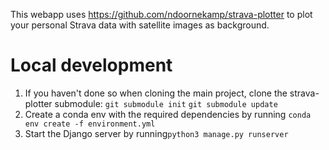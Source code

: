 This webapp uses https://github.com/ndoornekamp/strava-plotter to plot your personal Strava data with satellite images as background. 

# Local development
1. If you haven't done so when cloning the main project, clone the strava-plotter submodule:
    `git submodule init`
    `git submodule update`
2. Create a conda env with the required dependencies by running `conda env create -f environment.yml`
3. Start the Django server by running`python3 manage.py runserver`